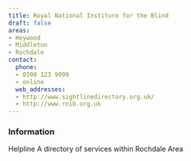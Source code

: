 ```yaml
---
title: Royal National Institure for the Blind
draft: false
areas:
- Heywood
- Middleton
- Rochdale
contact:
  phone:
  - 0300 123 9999
  - online
  web_addresses:
  - http://www.sightlinedirectory.org.uk/
  - http://www.rnib.org.uk
---
```


### Information
Helpline
A directory of services within Rochdale Area

